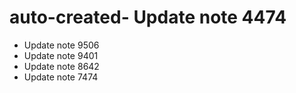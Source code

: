 # auto-created- Update note 4474
- Update note 9506
- Update note 9401
- Update note 8642
- Update note 7474
